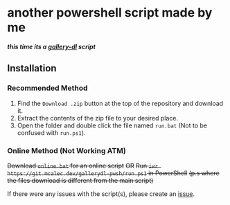 # another powershell script made by me

***this time its a [gallery-dl](https://github.com/mikf/gallery-dl) script***

## Installation

### Recommended Method

1. Find the `Download .zip` button at the top of the repository and download it.
2. Extract the contents of the zip file to your desired place.
3. Open the folder and double click the file named `run.bat` (Not to be confused with `run.ps1`).

### Online Method (Not Working ATM)

~~Download `online.bat` for an online script~~
~~OR~~
~~Run `iwr https://git.mcalec.dev/gallerydl-pwsh/run.ps1` in PowerShell~~
~~(p.s where the files download is different from the main script)~~  

If there were any issues with the script(s), please create an [issue](https://github.com/mcalec-dev/gallerydl-pwsh/issues/new/choose).
